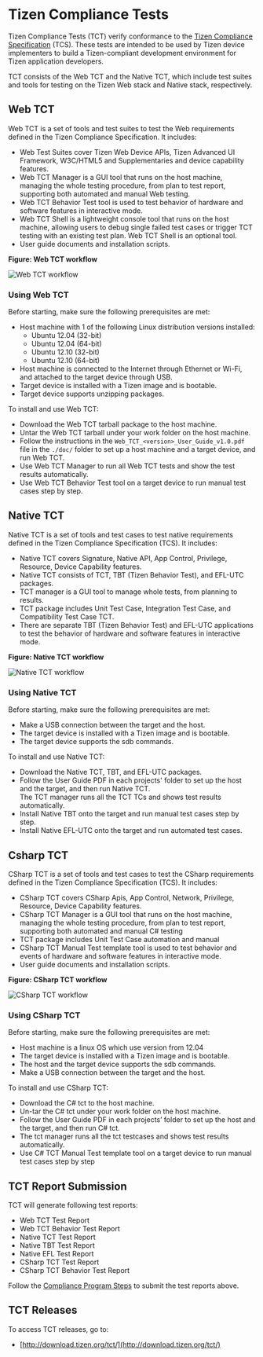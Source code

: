 # Tizen Compliance Tests

Tizen Compliance Tests (TCT) verify conformance to the [Tizen Compliance Specification](compliance-specification.md) (TCS). These tests are intended to be used by Tizen device implementers to build a Tizen-compliant development environment for Tizen application developers.

TCT consists of the Web TCT and the Native TCT, which include test suites and tools for testing on the Tizen Web stack and Native stack, respectively.

## Web TCT

Web TCT is a set of tools and test suites to test the Web requirements defined in the Tizen Compliance Specification. It includes:

- Web Test Suites cover Tizen Web Device APIs, Tizen Advanced UI Framework, W3C/HTML5 and Supplementaries and device capability features.
- Web TCT Manager is a GUI tool that runs on the host machine, managing the whole testing procedure, from plan to test report, supporting both automated and manual Web testing.
- Web TCT Behavior Test tool is used to test behavior of hardware and software features in interactive mode.
- Web TCT Shell is a lightweight console tool that runs on the host machine, allowing users to debug single failed test cases or trigger TCT testing with an existing test plan. Web TCT Shell is an optional tool.
- User guide documents and installation scripts.


**Figure: Web TCT workflow**

![Web TCT workflow](media/webtct-workflow.png)

### Using Web TCT

Before starting, make sure the following prerequisites are met:

- Host machine with 1 of the following Linux distribution versions installed:
  - Ubuntu 12.04 (32-bit)
  - Ubuntu 12.04 (64-bit)
  - Ubuntu 12.10 (32-bit)
  - Ubuntu 12.10 (64-bit)
- Host machine is connected to the Internet through Ethernet or Wi-Fi, and attached to the target device through USB.
- Target device is installed with a Tizen image and is bootable.
- Target device supports unzipping packages.

To install and use Web TCT:

- Download the Web TCT tarball package to the host machine.
- Untar the Web TCT tarball under your work folder on the host machine.
- Follow the instructions in the `Web_TCT_<version>_User_Guide_v1.0.pdf` file in the `./doc/` folder to set up a host machine and a target device, and run Web TCT.
- Use Web TCT Manager to run all Web TCT tests and show the test results automatically.
- Use Web TCT Behavior Test tool on a target device to run manual test cases step by step.

## Native TCT

Native TCT is a set of tools and test cases to test native requirements defined in the Tizen Compliance Specification (TCS). It includes:

- Native TCT covers Signature, Native API, App Control, Privilege, Resource, Device Capability features.
- Native TCT consists of TCT, TBT (Tizen Behavior Test), and EFL-UTC packages.
- TCT manager is a GUI tool to manage whole tests, from planning to results.
- TCT package includes Unit Test Case, Integration Test Case, and Compatibility Test Case TCT.
- There are separate TBT (Tizen Behavior Test) and EFL-UTC applications to test the behavior of hardware and software features in interactive mode.

**Figure: Native TCT workflow**

![Native TCT workflow](media/nativetct-workflow.png)

### Using Native TCT

Before starting, make sure the following prerequisites are met:

- Make a USB connection between the target and the host.
- The target device is installed with a Tizen image and is bootable.
- The target device supports the sdb commands.

To install and use Native TCT:

- Download the Native TCT, TBT, and EFL-UTC packages.
- Follow the User Guide PDF in each projects' folder to set up the host and the target, and then run Native TCT.  
  The TCT manager runs all the TCT TCs and shows test results automatically.
- Install Native TBT onto the target and run manual test cases step by step.
- Install Native EFL-UTC onto the target and run automated test cases.

## Csharp TCT

CSharp TCT is a set of tools and test cases to test the CSharp requirements defined in the Tizen Compliance Specification (TCS). It includes:

-	CSharp TCT covers CSharp Apis, App Control, Network, Privilege, Resource, Device Capability features.
-	CSharp TCT Manager is a GUI tool that runs on the host machine, managing the whole testing procedure, from plan to test report, supporting both automated and manual C# testing
-	TCT package includes Unit Test Case automation and manual
-	CSharp TCT Manual Test template tool is used to test behavior and events of hardware and software features in interactive mode.
-	User guide documents and installation scripts.

**Figure: CSharp TCT workflow**

![CSharp TCT workflow](media/csharptct-workflow.png)

### Using CSharp TCT

Before starting, make sure the following prerequisites are met:

-	Host machine is a linux OS which use version from 12.04
-	The target device is installed with a Tizen image and is bootable.
-	The host and the target device supports the sdb commands.
-	Make a USB connection between the target and the host.

To install and use CSharp TCT:

- Download the C# tct to the host machine.
- Un-tar the C# tct under your work folder on the host machine.
- Follow the User Guide PDF in each projects’ folder to set up the host and the target, and then run C# tct.
- The tct manager runs all the tct testcases and shows test results automatically.
- Use C# TCT Manual Test template tool on a target device to run manual test cases step by step

## TCT Report Submission

TCT will generate following test reports:

- Web TCT Test Report
- Web TCT Behavior Test Report
- Native TCT Test Report
- Native TBT Test Report
- Native EFL Test Report
- CSharp TCT Test Report
- CSharp TCT Behavior Test Report

Follow the [Compliance Program Steps](compliance-program.md) to submit the test reports above.

## TCT Releases

To access TCT releases, go to:

- [http://download.tizen.org/tct/](http://download.tizen.org/tct/)

